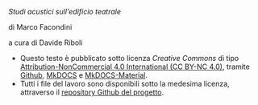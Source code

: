_Studi acustici sull'edificio teatrale_

di Marco Facondini

a cura di Davide Riboli

- Questo testo è pubblicato sotto licenza _Creative Commons_ di tipo [Attribution-NonCommercial 4.0 International (CC BY-NC 4.0)](https://creativecommons.org/licenses/by-nc/4.0/?ref=chooser-v1), tramite [Github](https://github.com), [MkDOCS](https://www.mkdocs.org) e [MkDOCS-Material](https://squidfunk.github.io/mkdocs-material/).
- Tutti i file del lavoro sono disponibili sotto la medesima licenza, attraverso il [repository Github del progetto](https://github.com/davideriboli/La-Casa-dei-Suoni).
